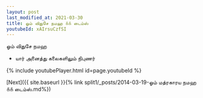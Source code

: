 ```yaml
---
layout: post
last_modified_at: 2021-03-30
title: ஓம் விதுசே நமஹ ௧௧ டைம்ஸ்
youtubeId: xAIrsuCzfSI
---
```

 
 
 ஓம் விதுசே நமஹ  
 
 -  யார் அனைத்து கலைகளிலும் நிபுணர் 
 
  
 
  
 
 
 
 
 
 


{% include youtubePlayer.html id=page.youtubeId %}
 
[Next]({{ site.baseurl }}{% link  split1/_posts/2014-03-19-ஓம் மத்ரகாரய நமஹ ௧௧ டைம்ஸ்.md%})
 

